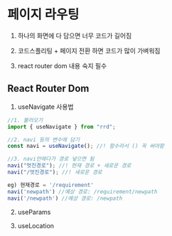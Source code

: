 # 페이지 라우팅

1. 하나의 화면에 다 담으면 너무 코드가 길어짐

2. 코드스플리팅 + 페이지 전환 하면 코드가 많이 가벼워짐

3. react router dom 내용 숙지 필수

## React Router Dom

1. useNavigate 사용법

```javascript
//1. 불러오기
import { useNavigate } from "rrd";

//2. navi 등의 변수에 담기
const navi = useNavigate(); //! 함수라서 () 꼭 써야함

//3. navi안에다가 경로 넣으면 됨
navi("멋진경로"); //! 현재 경로 + 새로운 경로
navi("/멋진경로"); //! 새로운 경로

eg) 현재경로 = '/requirement'
navi('newpath') //예상 경로: /requirement/newpath
navi('/newpath') //예상 경로: /newpath
```

2. useParams

3. useLocation
